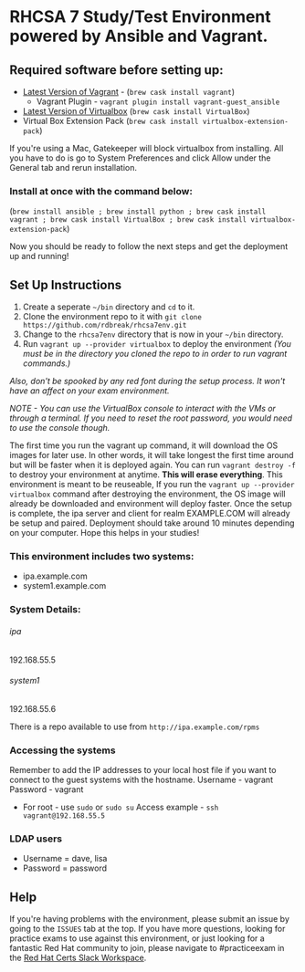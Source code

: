 # RHCSA 7 Study/Test Environment powered by Ansible and Vagrant. 


## Required software before setting up:
- [Latest Version of Vagrant](https://www.vagrantup.com/downloads.html) - (`brew cask install vagrant`)
    - Vagrant Plugin - `vagrant plugin install vagrant-guest_ansible`
- [Latest Version of Virtualbox](https://www.virtualbox.org/wiki/Downloads) (`brew cask install VirtualBox`)
- Virtual Box Extension Pack (`brew cask install virtualbox-extension-pack`)

If you're using a Mac, Gatekeeper will block virtualbox from installing. All you have to do is go to System Preferences and click Allow under the General tab and rerun installation.

### Install at once with the command below:
(`brew install ansible ; brew install python ; brew cask install vagrant ; brew cask install VirtualBox ; brew cask install virtualbox-extension-pack`)

Now you should be ready to follow the next steps and get the deployment up and running!

## Set Up Instructions
1. Create a seperate `~/bin` directory and `cd` to it. 
2. Clone the environment repo to it with `git clone https://github.com/rdbreak/rhcsa7env.git`
3. Change to the `rhcsa7env` directory that is now in your `~/bin` directory.
3. Run `vagrant up --provider virtualbox` to deploy the environment _(You must be in the directory you cloned the repo to in order to run vagrant commands.)_

*Also, don't be spooked by any red font during the setup process. It won't have an affect on your exam environment.* 

_NOTE - You can use the VirtualBox console to interact with the VMs or through a terminal. If you need to reset the root password, you would need to use the console though._

The first time you run the vagrant up command, it will download the OS images for later use. In other words, it will take longest the first time around but will be faster when it is deployed again. You can run `vagrant destroy -f` to destroy your environment at anytime. **This will erase everything**. This environment is meant to be reuseable, If you run the `vagrant up --provider virtualbox` command after destroying the environment, the OS image will already be downloaded and environment will deploy faster. Once the setup is complete, the ipa server and client for realm EXAMPLE.COM will already be setup and paired. Deployment should take around 10 minutes depending on your computer. Hope this helps in your studies!

### This environment includes two systems:
- ipa.example.com
- system1.example.com

### System Details:
###### ipa
192.168.55.5
###### system1
192.168.55.6

There is a repo available to use from `http://ipa.example.com/rpms`

### Accessing the systems
Remember to add the IP addresses to your local host file if you want to connect to the guest systems with the hostname.
Username - vagrant
Password - vagrant
- For root - use `sudo` or `sudo su`
Access example - `ssh vagrant@192.168.55.5`

### LDAP users
- Username = dave, lisa
- Password = password

## Help
If you're having problems with the environment, please submit an issue by going to the `ISSUES` tab at the top. If you have more questions, looking for practice exams to use against this environment, or just looking for a fantastic Red Hat community to join, please navigate to #practiceexam in the [Red Hat Certs Slack Workspace](https://join.slack.com/t/redhat-certs/shared_invite/enQtNjAxNDc3MzYyMTAxLWZlM2ZhMGRlNGI2YjQyMzQ4NWEyNDIyYTJiNzcxM2E1ZDVkZmQ4MzU2MTc0ZDRlNzg2MTU5NWIwZjFjZDdjMGE).
